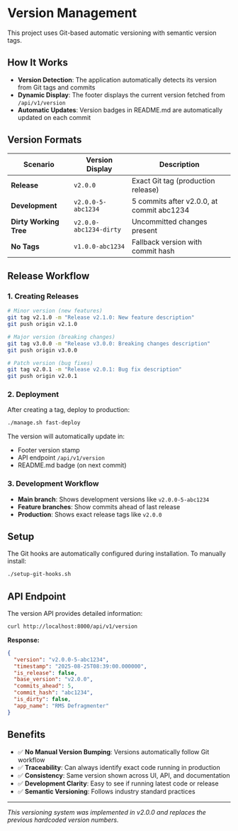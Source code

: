 # Version Management

This project uses Git-based automatic versioning with semantic version tags.

## How It Works

- **Version Detection**: The application automatically detects its version from Git tags and commits
- **Dynamic Display**: The footer displays the current version fetched from `/api/v1/version`
- **Automatic Updates**: Version badges in README.md are automatically updated on each commit

## Version Formats

| Scenario | Version Display | Description |
|----------|----------------|-------------|
| **Release** | `v2.0.0` | Exact Git tag (production release) |
| **Development** | `v2.0.0-5-abc1234` | 5 commits after v2.0.0, at commit abc1234 |
| **Dirty Working Tree** | `v2.0.0-abc1234-dirty` | Uncommitted changes present |
| **No Tags** | `v1.0.0-abc1234` | Fallback version with commit hash |

## Release Workflow

### 1. Creating Releases

```bash
# Minor version (new features)
git tag v2.1.0 -m "Release v2.1.0: New feature description"
git push origin v2.1.0

# Major version (breaking changes)
git tag v3.0.0 -m "Release v3.0.0: Breaking changes description"
git push origin v3.0.0

# Patch version (bug fixes)
git tag v2.0.1 -m "Release v2.0.1: Bug fix description"
git push origin v2.0.1
```

### 2. Deployment

After creating a tag, deploy to production:

```bash
./manage.sh fast-deploy
```

The version will automatically update in:

- Footer version stamp
- API endpoint `/api/v1/version`
- README.md badge (on next commit)

### 3. Development Workflow

- **Main branch**: Shows development versions like `v2.0.0-5-abc1234`
- **Feature branches**: Show commits ahead of last release
- **Production**: Shows exact release tags like `v2.0.0`

## Setup

The Git hooks are automatically configured during installation. To manually install:

```bash
./setup-git-hooks.sh
```

## API Endpoint

The version API provides detailed information:

```bash
curl http://localhost:8000/api/v1/version
```

**Response:**

```json
{
  "version": "v2.0.0-5-abc1234",
  "timestamp": "2025-08-25T08:39:00.000000",
  "is_release": false,
  "base_version": "v2.0.0",
  "commits_ahead": 5,
  "commit_hash": "abc1234",
  "is_dirty": false,
  "app_name": "RMS Defragmenter"
}
```

## Benefits

- ✅ **No Manual Version Bumping**: Versions automatically follow Git workflow
- ✅ **Traceability**: Can always identify exact code running in production
- ✅ **Consistency**: Same version shown across UI, API, and documentation
- ✅ **Development Clarity**: Easy to see if running latest code or release
- ✅ **Semantic Versioning**: Follows industry standard practices

---

*This versioning system was implemented in v2.0.0 and replaces the previous hardcoded version numbers.*
